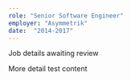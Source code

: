 ```yaml
---
role: "Senior Software Engineer"
employer: "Asymmetrik"
date:  "2014-2017"
---
```

Job details awaiting review

More detail test content
